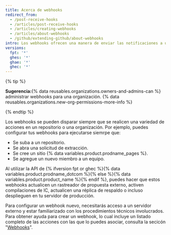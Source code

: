 ```yaml
---
title: Acerca de webhooks
redirect_from:
  - /post-receive-hooks
  - /articles/post-receive-hooks
  - /articles/creating-webhooks
  - /articles/about-webhooks
  - /github/extending-github/about-webhooks
intro: Los webhooks ofrecen una manera de enviar las notificaciones a un servidor web externo siempre que ciertas acciones ocurran en un repositorio o una organización.
versions:
  fpt: '*'
  ghes: '*'
  ghae: '*'
  ghec: '*'
---
```


{% tip %}

**Sugerencia:**{% data reusables.organizations.owners-and-admins-can %} administrar webhooks para una organización. {% data reusables.organizations.new-org-permissions-more-info %}

{% endtip %}

Los webhooks se pueden disparar siempre que se realicen una variedad de acciones en un repositorio o una organización. Por ejemplo, puedes configurar tus webhooks para ejecutarse siemrpe que:

* Se suba a un repositorio.
* Se abra una solicitud de extracción.
* Se cree un sitio {% data variables.product.prodname_pages %}.
* Se agregue un nuevo miembro a un equipo.

Al utilizar la API de {% ifversion fpt or ghec %}{% data variables.product.prodname_dotcom %}{% else %}{% data variables.product.product_name %}{% endif %}, puedes hacer que estos webhooks actualicen un rastreador de propuesta externo, activen compilaciones de IC, actualicen una réplica de respaldo o incluso desplieguen en tu servidor de producción.

Para configurar un webhook nuevo, necesitarás acceso a un servidor externo y estar familiarizado con los procedimientos técnicos involucrados. Para obtener ayuda para crear un webhook, lo cual incluye un listado completo de las acciones con las que lo puedes asociar, consulta la secicón "[Webhooks](/webhooks)".
